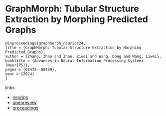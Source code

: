 # GraphMorph: Tubular Structure Extraction by Morphing Predicted Graphs

```
@inproceedings{graphmorph_neurips24,
title = {GraphMorph: Tubular Structure Extraction by Morphing Predicted Graphs},
author = {Zhang, Zhao and Zhao, Ziwei and Wang, Dong and Wang, Liwei},
booktitle = {Advances in Neural Information Processing Systems (NeurIPS)},
pages = {68472--68499},
year = {2024}
}
```

links
- [neurips](https://nips.cc/Conferences/2024/Schedule?showEvent=94063)
- [openreview](https://openreview.net/forum?id=hW5QWiCctl)
- [proceedings](https://papers.nips.cc//paper_files/paper/2024/hash/7e991aa4cd2fdf0014fba2f000f542d0-Abstract-Conference.html)

